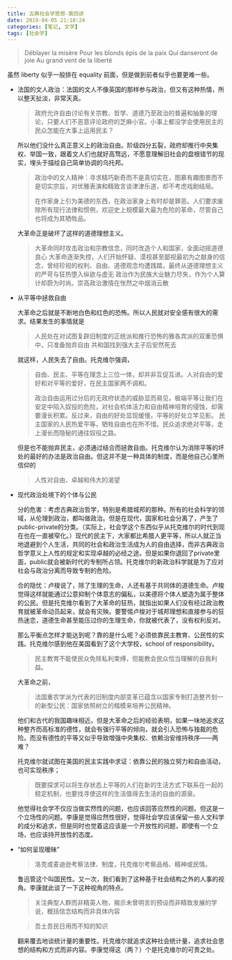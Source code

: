 ```yaml
---
title: 古典社会学思想-第四讲
date: 2019-04-05 21:18:24
categories: [笔记, 文学]
tags: [社会学]
---
```


>  Déblayer la misère
> Pour les blonds épis de la paix
> Qui danseront de joie
> Au grand vent de la liberté

虽然 liberty 似乎一般排在 equality 前面，但是做到前者似乎也要更难一些。

<!--more-->

- 法国的文人政治：法国的文人不像英国的那样参与政治，但又有这种热情，所以整天扯淡，非常天真。
  
  > 政府允许自由讨论有关宗教、哲学、道德乃至政治的普遍和抽象的理论，只要人们不恶意评论政府的芝麻小官。小事上都没学会使用民主的民众怎能在大事上运用民主？
  
  所以他们没什么真正意义上的政治自由。阶级四分五裂，政府却推行中央集权、举国一致，跟着文人们也就好高骛远，不愿意理解旧社会的盘根错节的现实，埋头于描绘自己简单协调的乌托邦。
  
  > 政治中的文人精神：寻求精巧新奇而不是真切实在，图慕有趣图景而不是切实宗旨，对优雅表演和精致言谈津津乐道，却不考虑戏剧结局。
  > 
  > 在作家身上引为美德的东西，在政治家身上有时却是罪恶。人们要求废除所有现行法律和惯例，欢迎史上规模最大最为危险的革命，尽管自己也将成为其牺牲品。
  
  大革命正是破坏了这样的道德理想主义。
  
  > 大革命同时攻击政治和宗教信念，同时改造个人和国家，全面动摇道德良心
  > 大革命逐渐失控，人们开始怀疑、漠视甚至鄙视最初为之献身的信念，曾经珍视的权利、自由、道德观念均遭践踏，最终从道德理想主义的严苛与狂热堕入纵欲与虚无
  > 政治作为民族大业魅力尽失，作为个人算计却蔚为时尚。崇高政治激情在怅然之中烟消云散

- 从平等中拯救自由
  
  大革命之后就是不断地白色和红色的恐怖。所以人民就对安全感有很大的需求。结果发生的事情就是
  
  > 人民处在对试图复辟旧制度的正统派和推行恐怖的雅各宾派的双重恐惧中，只准备抛弃自由
  > 共和国找到强大主子后安然死去
  
  就这样，人民失去了自由。托克维尔强调，
  
  > 自由、民主、平等在理念上三位一体，却并非互促互进。人对自由的爱好和对平等的爱好，在民主国家两不调和。
  > 
  > 政治自由运用过分后的无政府状态的威胁显而易见，极端平等让我们在安定中陷入奴役的危险，对社会机体活力和自由精神培育的侵蚀，却需要漫长积累。反过来，自由的好处显现缓慢，平等的好处立竿见影。
  > 民主国家的人民热爱平等，牺牲自由也在所不惜。民众追求绝对平等，走上漫长而隐秘的通往奴役之路。
  
  但是也不能抛弃民主，必须通过结合而拯救自由。托克维尔认为消除平等的坏处的最好的办法是政治自由。但这并不是一种具体的制度，而是他自己心里所信仰的
  
  > 人性对自由、卓越和伟大的渴望

- 现代政治处境下的个体与公民
  
  分的危害：考虑古典政治哲学，特别是希腊城邦的那种。所有的社会科学的领域，从伦理到政治，都叫做政治。但是在现代，国家和社会分离了，产生了public-private的分类。（实际上，社会学这个东西似乎从托克维尔的时代到现在也在一直被窄化。）现代的民主下，大家都比希腊人更平等，所以人就正当地退避到个人生活，共同的社会和政治生活成为人的自由选择，而非古典政治哲学意义上人性的规定和实现卓越的必经之途。但是如果你退回了private里面，public就会被新时代的专制所占领。托克维尔的新政治科学就是为了应对社会与政治分离而导致专制的危险。
  
  合的隐忧：卢梭说了，除了生理的生命，人还有基于共同体的道德生命。卢梭觉得这样就能通过公意抑制个体意志的偏私，以美德将个体人塑造为属于整体的公民。但是托克维尔看到了大革命的狂热，就指出如果人们没有经过政治教育就被革命动员起来，就会有灾殃。要警惕卢梭对于城邦理想和直接参与的狂热迷恋，道德生命甚至能压过你的生理生命，你就被代表了，没有权利反对。
  
  那么平衡点怎样才能达到呢？靠的是什么呢？必须依靠民主教育、公民性的实践。托克维尔感到他在美国看到了这个大学校，school of responsibility。
  
  > 民主教育不能使民众免除私利束缚，但能教会民众恰当理解的自我利益。
  
  大革命之前，
  
  > 法国重农学派为代表的旧制度内部变革已蕴含以国家专制打造整齐划一的新型公民：国家依照树立的楷模来培养公民精神。
  
  他们和古代的我国趣味相近。但是大革命之后的经验表明，如果一味地追求这种整齐而高标准的德性，就会有强行平等的倾向，就会引入恐怖与独裁的危险。而没有德性的平等又似乎导致增强中央集权、依赖治安维持秩序——两难？
  
  托克维尔就试图在美国的民主实践中求证：依靠公民的独立努力和自由活动，也可实现秩序；
  
  > 既要探求可以将生存状态上平等的人们在新的生活方式下联系在一起的稳定机制，也要找寻使这样的生活值得去生活的自由的源泉。
  
  他觉得社会学不仅应当做实然性的问题，也应该回答应然性的问题。但这是一个立场性的问题。李康是觉得应然性很好，觉得社会学应该保留一些人文科学的成分和追求，但是同时也觉着这应该是一个开放性的问题，即使有一个立场，也应该持开放性的态度。

- “如何呈现暧昧”
  
  > 洛克或麦迪逊考察法律、制度，托克维尔考察品格、精神或民情。
  
  鲁迅管这个叫国民性。又一次，我们看到了这种基于社会结构之外的人事的视角。李康就此谈了一下这种视角的特点。
  
  > 关注典型人群而非精英人物，揭示未曾明言的预设而非精致发展的学说，概括信念结构而非具体内容
  
  > 吾土吾民日用而不知的知识
  
  翻来覆去地谈统计量的重要性。托克维尔就追求这种社会统计量，追求社会思想的结构和方式而非内容。李康觉得这（两？）个是托克维尔的可贵之处。